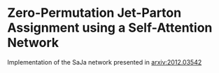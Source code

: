 # Zero-Permutation Jet-Parton Assignment using a Self-Attention Network

Implementation of the SaJa network presented in [arxiv:2012.03542](https://arxiv.org/abs/2012.03542)
